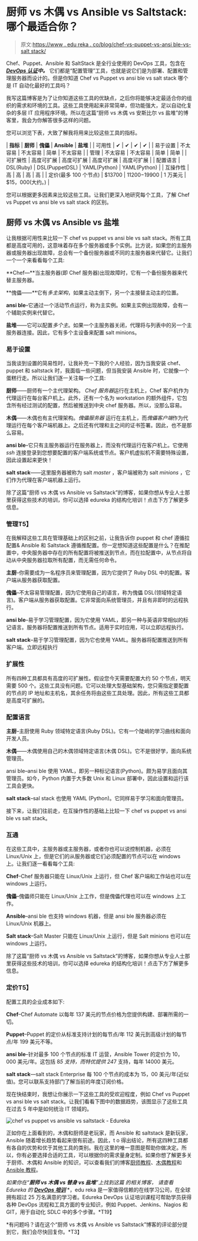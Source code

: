 # 厨师 vs 木偶 vs Ansible vs Saltstack:哪个最适合你？

> 原文:[https://www . edu reka . co/blog/chef-vs-puppet-vs-ansi ble-vs-salt stack/](https://www.edureka.co/blog/chef-vs-puppet-vs-ansible-vs-saltstack/)

Chef、Puppet、Ansible 和 SaltStack 是全行业使用的 DevOps 工具，包含在 ***[DevOps 认证](https://www.edureka.co/devops-certification-training)中。*** 它们都是“配置管理”工具，也就是说它们是为部署、配置和管理服务器而设计的。但是你知道 Chef vs Puppet vs ansi ble vs salt stack 哪个是 IT 自动化最好的工具吗？

我写这篇博客是为了让你知道这些工具的优缺点，之后你将能够决定最适合你的组织的需求和环境的工具。这些工具使用起来非常简单，但功能强大，足以自动化复杂的多层 IT 应用程序环境。所以在这篇“厨师 vs 木偶 vs 安斯比尔 vs 盐堆”的博客里，我会为你解答很多这样的问题。

您可以浏览下表，大致了解我将用来比较这些工具的指标。

| **指标** | **厨师** | **傀儡** | **Ansible** | **盐堆** |
| 可用性 | ✔ | ✔ | ✔ | ✔ |
| 易于设置 | 不太容易 | 不太容易 | 简单 | 不太容易 |
| 管理 | 不太容易 | 不太容易 | 简单 | 简单 |
| 可扩展性 | 高度可扩展 | 高度可扩展 | 高度可扩展 | 高度可扩展 |
| 配置语言 | DSL(Ruby) | DSL(PuppetDSL) | YAML(Python) | YAML(Python) |
| 互操作性 | 高 | 高 | 高 | 高 |
| 定价(最多 100 个节点) | $13700 | $11200-$19900 | 1 万美元 | $15，000(大约。) |

您可以根据更多因素来比较这些工具。让我们更深入地研究每个工具，了解 Chef vs Puppet vs ansi ble vs salt stack 的区别。

## **厨师 vs 木偶 vs Ansible vs 盐堆**

让我根据可用性来比较一下 chef vs puppet vs ansi ble vs salt stack。所有工具都是高度可用的，这意味着存在多个服务器或多个实例。比方说，如果您的主服务器或服务器出现故障，总会有一个备份服务器或不同的主服务器来代替它。让我们一个一个来看看每个工具:

**Chef—**当主服务器(即 Chef 服务器)出现故障时，它有一个备份服务器来代替主服务器。

**傀儡——**它有*多主架构*，如果主动主倒下，另一个主接替主动主的位置。

**ansi ble**–它通过一个活动节点运行，称为主实例。如果主实例出现故障，会有一个辅助实例来代替它。

**盐堆**——它可以配置*多个主*。如果一个主服务器关闭，代理将与列表中的另一个主服务器连接。因此，它有多个主设备来配置 salt minions。

### **易于设置**

当我谈到设置的简易性时，让我补充一下我的个人经验，因为当我安装 chef、puppet 和 saltstack 时，我面临一些问题，但当我安装 Ansible 时，它就像一个蛋糕行走。所以让我们逐一关注每一个工具:

**厨师**——厨师有一个主代理架构。 *Chef 服务器*运行在主机上，Chef 客户机作为代理运行在每台客户机上。此外，还有一个名为 workstation 的额外组件，它包含所有经过测试的配置，然后被推送到中央 chef 服务器。所以，没那么容易。

**木偶**——木偶也有主代理架构。*傀儡服务器* 运行在主机上，而*傀儡客户端*作为代理运行在每个客户端机器上。之后还有代理和主之间的证书签署。因此，也不是那么容易。

**ansi ble**–它只有主服务器运行在服务器上，而没有代理运行在客户机上。它使用 *ssh* 连接登录到您想要配置的客户端系统或节点。客户机虚拟机不需要特殊设置，因此设置起来更快！

**salt stack**——这里服务器被称为 salt *master* ，客户端被称为 salt *minions* ，它们作为代理在客户端机器上运行。

除了这篇“厨师 vs 木偶 vs Ansible vs Saltstack”的博客，如果你想从专业人士那里获得这些技术的培训，你可以选择 edureka 的结构化培训！点击下方了解更多信息。

### **管理**T5】

在我解释这些工具在管理基础上的区别之前，让我告诉你 puppet 和 chef 遵循拉配置& Ansible 和 Saltstack 遵循推配置。你一定想知道这些配置是什么？在推配置中，中央服务器中存在的所有配置将被推送到节点，而在拉配置中，从节点将自动从中央服务器拉取所有配置，而无需任何命令。

**主厨**–你需要成为一名程序员来管理配置，因为它提供了 Ruby DSL 中的配置。客户端从服务器获取配置。

**傀儡**–不太容易管理配置，因为它使用自己的语言，称为傀儡 DSL(领域特定语言)。客户端从服务器获取配置。它非常面向系统管理员，并且有非即时的远程执行。

**ansi ble**–易于学习管理配置，因为它使用 YAML，即另一种与英语非常相似的标记语言。服务器将配置推送到所有节点。适用于实时应用，可以立即远程执行。

**salt stack**–易于学习管理配置，因为它也使用 YAML。服务器将配置推送到所有客户端。立即远程执行

### **扩展性**

所有四种工具都具有高度的可扩展性。假设您今天需要配置大约 50 个节点，明天需要 500 个。这些工具没有问题。它可以处理大型基础架构，您只需指定要配置的节点的 IP 地址和主机名，其余任务将由这些工具处理。因此，所有这些工具都是高度可扩展的。

### **配置语言**

**主厨**–主厨使用 Ruby 领域特定语言(Ruby DSL)。它有一个陡峭的学习曲线和面向开发人员。

**木偶**——木偶使用自己的木偶领域特定语言(木偶 DSL)。它不是很好学，面向系统管理员。

ansi ble–ansi ble 使用 YAML，即另一种标记语言(Python)。颇为易学且面向其管理员。如今，Python 内置于大多数 Unix 和 Linux 部署中，因此设置和运行该工具会更快。

**salt stack**–sal stack 也使用 YAML (Python)。它同样易于学习和面向管理员。

接下来，让我们往前走，在互操作性的基础上比较一下 chef vs puppet vs ansi ble vs salt stack。

### **互通**

在这些工具中，主服务器或主服务器，或者你也可以说控制机器，必须在 Linux/Unix 上，但是它们的从服务器或它们必须配置的节点可以在 windows 上。让我们逐一看看每个工具:

**Chef**–Chef 服务器只能在 Linux/Unix 上运行，但 Chef 客户端和工作站也可以在 windows 上运行。

**傀儡**–傀儡师只能在 Linux/Unix 上工作，但是傀儡代理也可以在 windows 上工作。

**Ansible**–ansi ble 也支持 windows 机器，但是 ansi ble 服务器必须在 Linux/Unix 机器上。

**Salt stack**–Salt Master 只能在 Linux/Unix 上运行，但是 Salt minions 也可以在 windows 上运行。

除了这篇“厨师 vs 木偶 vs Ansible vs Saltstack”的博客，如果你想从专业人士那里获得这些技术的培训，你可以选择 edureka 的结构化培训！点击下方了解更多信息。

### **定价**T5】

配置工具的企业成本如下:

**Chef**–Chef Automate 以每年 137 美元的节点价格为您提供构建、部署所需的一切。

**Puppet**–Puppet 的定价从标准支持计划的每节点/年 112 美元到高级计划的每节点/年 199 美元不等。

**ansi ble**–针对最多 100 个节点的标准 IT 运营，Ansible Tower 的定价为 10，000 美元/年。这包括 8*5 支持，而特优提供 24*7 支持，每年 14000 美元。

**salt stack**—salt stack Enterprise 每 100 个节点的成本为 15，00 美元/年(近似值)。您可以联系支持部门了解当前的年度订阅价格。

现在快结束时，我想让你展示一下这些工具的受欢迎程度，例如 Chef vs Puppet vs ansi ble vs salt stack。让我们看看下图中的数据趋势，该图显示了这些工具在过去 5 年中是如何统治 IT 领域的。

![chef vs puppet vs ansible vs saltstack - Edureka](../Images/99d50567711854aa6840168a82b1fd5b.png)

正如你在上面看到的，木偶和厨师是老玩家，而 Ansible 和 saltstack 是新玩家，Ansible 随着增长趋势看起来很有前途。因此，t o 得出结论，所有这四种工具都有各自的优势和优于其他工具的类别。我在这里的唯一意图是帮助你做决定。所以，你有必要选择合适的工具，可以根据你的需求量身定制。如果你想了解更多关于厨师、木偶和 Ansible 的知识，可以查看我们的博客[厨师教程](https://www.edureka.co/blog/chef-tutorial/)、[木偶教程](https://www.edureka.co/blog/puppet-tutorial/)和 [Ansible 教程](https://www.edureka.co/blog/ansible-tutorial/)。

*如果你在“**厨师 vs 木偶 vs 替身 vs 盐堆**”上找到这篇* *的相关博客，* *请查看 Edureka 的* [***DevOps 培训***](https://www.edureka.co/devops-certification-training) *，edu reka 是一家值得信赖的在线学习公司，在全球拥有超过 25 万名满意的学习者。Edureka DevOps 认证培训课程可帮助学员获得各种 DevOps 流程和工具方面的专业知识，例如 Puppet、Jenkins、Nagios 和 GIT，用于自动化 SDLC 中的多个步骤。*T19】

*有问题吗？请在这个“厨师 vs 木偶 vs Ansible vs Saltstack”博客的评论部分提到它，我们会尽快回复你。*T3】